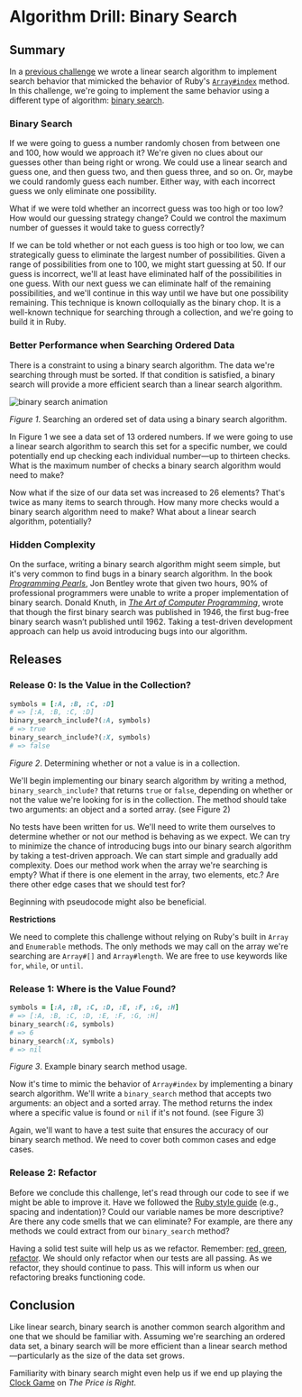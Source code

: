 # Algorithm Drill: Binary Search

## Summary
In a [previous challenge][algorithm-drill-linear-search-challenge] we wrote a linear search algorithm to implement search behavior that mimicked the behavior of Ruby's [`Array#index`][rubydocs Array#index] method.  In this challenge, we're going to implement the same behavior using a different type of algorithm:  [binary search][wikipedia binary search].


### Binary Search
If we were going to guess a number randomly chosen from between one and 100, how would we approach it?  We're given no clues about our guesses other than being right or wrong.  We could use a linear search and guess one, and then guess two, and then guess three, and so on.  Or, maybe we could randomly guess each number.  Either way, with each incorrect guess we only eliminate one possibility.

What if we were told whether an incorrect guess was too high or too low?  How would our guessing strategy change?  Could we control the maximum number of guesses it would take to guess correctly?

If we can be told whether or not each guess is too high or too low, we can strategically guess to eliminate the largest number of possibilities.  Given a range of possibilities from one to 100, we might start guessing at 50.  If our guess is incorrect, we'll at least have eliminated half of the possibilities in one guess.  With our next guess we can eliminate half of the remaining possibilities, and we'll continue in this way until we have but one possibility remaining.  This technique is known colloquially as the binary chop. It is a well-known technique for searching through a collection, and we're going to build it in Ruby.


### Better Performance when Searching Ordered Data
There is a constraint to using a binary search algorithm.  The data we're searching through must be sorted.  If that condition is satisfied, a binary search will provide a more efficient search than a linear search algorithm.  

![binary search animation](readme-assets/binary-search.gif)

*Figure 1*. Searching an ordered set of data using a binary search algorithm.

In Figure 1 we see a data set of 13 ordered numbers.  If we were going to use a linear search algorithm to search this set for a specific number, we could potentially end up checking each individual number—up to thirteen checks.  What is the maximum number of checks a binary search algorithm would need to make?

Now what if the size of our data set was increased to 26 elements?  That's twice as many items to search through.  How many more checks would a binary search algorithm need to make?  What about a linear search algorithm, potentially?


### Hidden Complexity
On the surface, writing a binary search algorithm might seem simple, but it's very common to find bugs in a binary search algorithm. In the book *[Programming Pearls]*, Jon Bentley wrote that given two hours, 90% of professional programmers were unable to write a proper implementation of binary search.  Donald Knuth, in *[The Art of Computer Programming]*, wrote that though the first binary search was published in 1946, the first bug-free binary search wasn’t published until 1962.  Taking a test-driven development approach can help us avoid introducing bugs into our algorithm.


## Releases
### Release 0: Is the Value in the Collection?
```ruby
symbols = [:A, :B, :C, :D]
# => [:A, :B, :C, :D]
binary_search_include?(:A, symbols)
# => true
binary_search_include?(:X, symbols)
# => false
```
*Figure 2*.  Determining whether or not a value is in a collection.

We'll begin implementing our binary search algorithm by writing a method, `binary_search_include?` that returns `true` or `false`, depending on whether or not the value we're looking for is in the collection.  The method should take two arguments:  an object and a sorted array.  (see Figure 2)

No tests have been written for us.  We'll need to write them ourselves to determine whether or not our method is behaving as we expect.  We can try to minimize the chance of introducing bugs into our binary search algorithm by taking a test-driven approach.  We can start simple and gradually add complexity.  Does our method work when the array we're searching is empty?  What if there is one element in the array, two elements, etc.?  Are there other edge cases that we should test for?

Beginning with pseudocode might also be beneficial.

**Restrictions**

We need to complete this challenge without relying on Ruby's built in `Array` and `Enumerable` methods.  The only methods we may call on the array we're searching are `Array#[]` and `Array#length`.  We are free to use keywords like `for`, `while`, or `until`.


### Release 1: Where is the Value Found?
```ruby
symbols = [:A, :B, :C, :D, :E, :F, :G, :H]
# => [:A, :B, :C, :D, :E, :F, :G, :H]
binary_search(:G, symbols)
# => 6
binary_search(:X, symbols)
# => nil
```
*Figure 3*. Example binary search method usage.

Now it's time to mimic the behavior of `Array#index` by implementing a binary search algorithm.  We'll write a `binary_search` method that accepts two arguments:  an object and a sorted array.  The method returns the index where a specific value is found or `nil` if it's not found.  (see Figure 3)

Again, we'll want to have a test suite that ensures the accuracy of our binary search method.  We need to cover both common cases and edge cases.


### Release 2: Refactor
Before we conclude this challenge, let's read through our code to see if we might be able to improve it.  Have we followed the [Ruby style guide] (e.g., spacing and indentation)?  Could our variable names be more descriptive?  Are there any code smells that we can eliminate?  For example, are there any methods we could extract from our `binary_search` method?

Having a solid test suite will help us as we refactor.  Remember:  [red, green, refactor].  We should only refactor when our tests are all passing.  As we refactor, they should continue to pass.  This will inform us when our refactoring breaks functioning code.


## Conclusion
Like linear search, binary search is another common search algorithm and one that we should be familiar with.  Assuming we're searching an ordered data set, a binary search will be more efficient than a linear search method—particularly as the size of the data set grows.

Familiarity with binary search might even help us if we end up playing the [Clock Game][price is right clock game videos] on *The Price is Right*.


[algorithm-drill-linear-search-challenge]: ../../../algorithm-drill-linear-search-challenge
[price is right clock game videos]: https://www.google.com/webhp?&tbm=vid#tbm=vid&q=the+price+is+right+clock+game
[Programming Pearls]: http://www.amazon.com/Programming-Pearls-Press-Louis-Bentley/dp/0201103311/
[red, green, refactor]: http://www.jamesshore.com/Blog/Red-Green-Refactor.html
[rubydocs Array#index]: http://ruby-doc.org/core-2.1.0/Array.html#method-i-index
[Ruby style guide]: https://github.com/bbatsov/ruby-style-guide
[The Art of Computer Programming]: http://www.amazon.com/Computer-Programming-Volumes-1-4A-Boxed/dp/0321751043/
[wikipedia binary search]: http://en.wikipedia.org/wiki/Binary_search_algorithm
